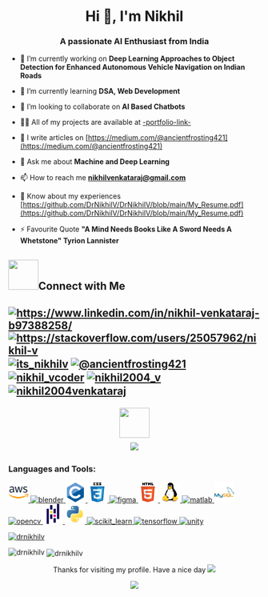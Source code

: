<h1 align="center">Hi 👋, I'm Nikhil</h1>
<h3 align="center">A passionate AI Enthusiast from India</h3>

- 🔭 I’m currently working on **Deep Learning Approaches to Object Detection for Enhanced Autonomous Vehicle Navigation on Indian Roads**

- 🌱 I’m currently learning **DSA, Web Development**

- 👯 I’m looking to collaborate on **AI Based Chatbots**

- 👨‍💻 All of my projects are available at [-portfolio-link-](-portfolio-link-)

- 📝 I write articles on [https://medium.com/@ancientfrosting421](https://medium.com/@ancientfrosting421)

- 💬 Ask me about **Machine and Deep Learning**

- 📫 How to reach me **nikhilvenkataraj@gmail.com**

- 📄 Know about my experiences [https://github.com/DrNikhilV/DrNikhilV/blob/main/My_Resume.pdf](https://github.com/DrNikhilV/DrNikhilV/blob/main/My_Resume.pdf)

- ⚡ Favourite Quote **"A Mind Needs Books Like A Sword Needs A Whetstone" Tyrion Lannister**

<h2><img src= "https://media.giphy.com/media/v1.Y2lkPTc5MGI3NjExMjM5YmI1MTkzNzM2MzkwZTYwOGMwNGRlMzJkNDg0N2Y0NWUyN2UwOSZjdD1z/afn6ts3eRHxQ5pZtZ9/giphy.gif" width="60" height="60px">Connect with Me<h2>
<p align="left">
<a href="https://linkedin.com/in/https://www.linkedin.com/in/nikhil-venkataraj-b97388258/" target="blank"><img align="center" src="https://raw.githubusercontent.com/rahuldkjain/github-profile-readme-generator/master/src/images/icons/Social/linked-in-alt.svg" alt="https://www.linkedin.com/in/nikhil-venkataraj-b97388258/" height="30" width="40" /></a>
<a href="https://stackoverflow.com/users/https://stackoverflow.com/users/25057962/nikhil-v" target="blank"><img align="center" src="https://raw.githubusercontent.com/rahuldkjain/github-profile-readme-generator/master/src/images/icons/Social/stack-overflow.svg" alt="https://stackoverflow.com/users/25057962/nikhil-v" height="30" width="40" /></a>
<a href="https://instagram.com/its_nikhilv" target="blank"><img align="center" src="https://raw.githubusercontent.com/rahuldkjain/github-profile-readme-generator/master/src/images/icons/Social/instagram.svg" alt="its_nikhilv" height="30" width="40" /></a>
<a href="https://medium.com/@ancientfrosting421" target="blank"><img align="center" src="https://raw.githubusercontent.com/rahuldkjain/github-profile-readme-generator/master/src/images/icons/Social/medium.svg" alt="@ancientfrosting421" height="30" width="40" /></a>
<a href="https://www.codechef.com/users/nikhil_vcoder" target="blank"><img align="center" src="https://cdn.jsdelivr.net/npm/simple-icons@3.1.0/icons/codechef.svg" alt="nikhil_vcoder" height="30" width="40" /></a>
<a href="https://www.hackerrank.com/nikhil2004_v" target="blank"><img align="center" src="https://raw.githubusercontent.com/rahuldkjain/github-profile-readme-generator/master/src/images/icons/Social/hackerrank.svg" alt="nikhil2004_v" height="30" width="40" /></a>
<a href="https://www.leetcode.com/nikhil2004venkataraj" target="blank"><img align="center" src="https://raw.githubusercontent.com/rahuldkjain/github-profile-readme-generator/master/src/images/icons/Social/leet-code.svg" alt="nikhil2004venkataraj" height="30" width="40" /></a>
</p>

<p align="center">
<img src= "https://media.giphy.com/media/qbvNxAZvXNErSHbEEV/giphy.gif" width="60" height="60px">
<br>
<img src = "https://quotes-github-readme.vercel.app/api?type=horizontal&theme=catppuccin_mocha">
</p>


<h3 align="left">Languages and Tools:</h3>
<p align="left"> <a href="https://aws.amazon.com" target="_blank" rel="noreferrer"> <img src="https://raw.githubusercontent.com/devicons/devicon/master/icons/amazonwebservices/amazonwebservices-original-wordmark.svg" alt="aws" width="40" height="40"/> </a> <a href="https://www.blender.org/" target="_blank" rel="noreferrer"> <img src="https://download.blender.org/branding/community/blender_community_badge_white.svg" alt="blender" width="40" height="40"/> </a> <a href="https://www.cprogramming.com/" target="_blank" rel="noreferrer"> <img src="https://raw.githubusercontent.com/devicons/devicon/master/icons/c/c-original.svg" alt="c" width="40" height="40"/> </a> <a href="https://www.w3schools.com/css/" target="_blank" rel="noreferrer"> <img src="https://raw.githubusercontent.com/devicons/devicon/master/icons/css3/css3-original-wordmark.svg" alt="css3" width="40" height="40"/> </a> <a href="https://www.figma.com/" target="_blank" rel="noreferrer"> <img src="https://www.vectorlogo.zone/logos/figma/figma-icon.svg" alt="figma" width="40" height="40"/> </a> <a href="https://www.w3.org/html/" target="_blank" rel="noreferrer"> <img src="https://raw.githubusercontent.com/devicons/devicon/master/icons/html5/html5-original-wordmark.svg" alt="html5" width="40" height="40"/> </a> <a href="https://www.linux.org/" target="_blank" rel="noreferrer"> <img src="https://raw.githubusercontent.com/devicons/devicon/master/icons/linux/linux-original.svg" alt="linux" width="40" height="40"/> </a> <a href="https://www.mathworks.com/" target="_blank" rel="noreferrer"> <img src="https://upload.wikimedia.org/wikipedia/commons/2/21/Matlab_Logo.png" alt="matlab" width="40" height="40"/> </a> <a href="https://www.mysql.com/" target="_blank" rel="noreferrer"> <img src="https://raw.githubusercontent.com/devicons/devicon/master/icons/mysql/mysql-original-wordmark.svg" alt="mysql" width="40" height="40"/> </a> <a href="https://opencv.org/" target="_blank" rel="noreferrer"> <img src="https://www.vectorlogo.zone/logos/opencv/opencv-icon.svg" alt="opencv" width="40" height="40"/> </a> <a href="https://pandas.pydata.org/" target="_blank" rel="noreferrer"> <img src="https://raw.githubusercontent.com/devicons/devicon/2ae2a900d2f041da66e950e4d48052658d850630/icons/pandas/pandas-original.svg" alt="pandas" width="40" height="40"/> </a> <a href="https://www.python.org" target="_blank" rel="noreferrer"> <img src="https://raw.githubusercontent.com/devicons/devicon/master/icons/python/python-original.svg" alt="python" width="40" height="40"/> </a> <a href="https://scikit-learn.org/" target="_blank" rel="noreferrer"> <img src="https://upload.wikimedia.org/wikipedia/commons/0/05/Scikit_learn_logo_small.svg" alt="scikit_learn" width="40" height="40"/> </a> <a href="https://www.tensorflow.org" target="_blank" rel="noreferrer"> <img src="https://www.vectorlogo.zone/logos/tensorflow/tensorflow-icon.svg" alt="tensorflow" width="40" height="40"/> </a> <a href="https://unity.com/" target="_blank" rel="noreferrer"> <img src="https://www.vectorlogo.zone/logos/unity3d/unity3d-icon.svg" alt="unity" width="40" height="40"/> </a> </p>

<p align="left"> <a href="https://github.com/ryo-ma/github-profile-trophy"><img src="https://github-profile-trophy.vercel.app/?username=drnikhilv" alt="drnikhilv" /></a> </p>

<p><img align="left" src="https://github-readme-stats.vercel.app/api/top-langs?username=drnikhilv&show_icons=true&locale=en&layout=compact" alt="drnikhilv" /></p>

<p>&nbsp;<img align="center" src="https://github-readme-stats.vercel.app/api?username=drnikhilv&show_icons=true&locale=en" alt="drnikhilv" /></p>
<div align="center">

<p> Thanks for visiting my profile. Have a nice day  <img src="https://github.com/TheDudeThatCode/TheDudeThatCode/blob/master/Assets/Hi.gif" width="30"></p>
</div>

<p align="center">
  <img src="https://capsule-render.vercel.app/api?type=waving&color=gradient&height=100&section=footer"/>
</p>
